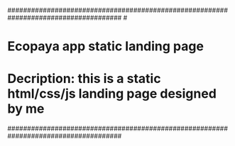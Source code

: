 #####################################################################################                                                            #      
# Ecopaya app static landing page                                                 #
# Decription: this is a static html/css/js landing page designed by me   #
#####################################################################################

